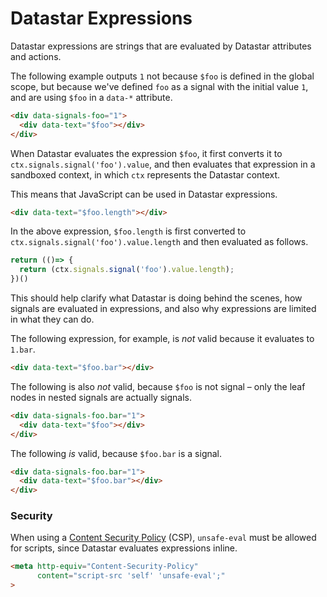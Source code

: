 # Datastar Expressions

Datastar expressions are strings that are evaluated by Datastar attributes and actions. 

The following example outputs `1` not because `$foo` is defined in the global scope, but because we've defined `foo` as a signal with the initial value `1`, and are using `$foo` in a `data-*` attribute.

```html
<div data-signals-foo="1">
  <div data-text="$foo"></div>
</div>
```

When Datastar evaluates the expression `$foo`, it first converts it to `ctx.signals.signal('foo').value`, and then evaluates that expression in a sandboxed context, in which `ctx` represents the Datastar context. 

This means that JavaScript can be used in Datastar expressions.

```html
<div data-text="$foo.length"></div>
```

In the above expression, `$foo.length` is first converted to `ctx.signals.signal('foo').value.length` and then evaluated as follows.

```js
return (()=> {
  return (ctx.signals.signal('foo').value.length);
})()
```

This should help clarify what Datastar is doing behind the scenes, how signals are evaluated in expressions, and also why expressions are limited in what they can do. 

The following expression, for example, is _not_ valid because it evaluates to `1.bar`.

```html
<div data-text="$foo.bar"></div>
```

The following is also _not_ valid, because `$foo` is not signal – only the leaf nodes in nested signals are actually signals.
```html
<div data-signals-foo.bar="1">
  <div data-text="$foo"></div>
</div>
```

The following _is_ valid, because `$foo.bar` is a signal.

```html
<div data-signals-foo.bar="1">
  <div data-text="$foo.bar"></div>
</div>
```

### Security

When using a [Content Security Policy](https://developer.mozilla.org/en-US/docs/Web/HTTP/CSP) (CSP), `unsafe-eval` must be allowed for scripts, since Datastar evaluates expressions inline. 

```html
<meta http-equiv="Content-Security-Policy" 
      content="script-src 'self' 'unsafe-eval';"
>
```
